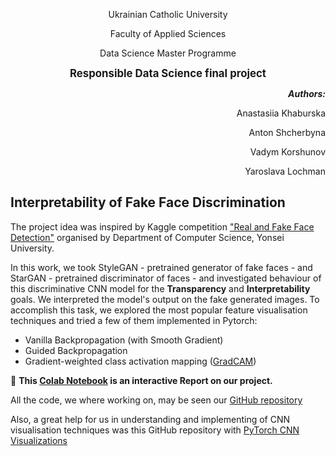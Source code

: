 
<p align="center"> Ukrainian Catholic University  </p>

<p align="center"> Faculty of Applied Sciences </p>

<p align="center"> Data Science Master Programme</p>

<p align="center"><b> <big>Responsible Data Science final project</big></b> </p>

<p align="right" ><b><i>Authors:</i></b></p> 
<p align="right"> Anastasiia Khaburska</p>
<p align="right"> Anton Shcherbyna</p>
<p align="right"> Vadym Korshunov</p>
<p align="right"> Yaroslava Lochman</p>

## Interpretability of Fake Face Discrimination
The project idea was inspired by Kaggle competition ["Real and Fake Face Detection"](https://www.kaggle.com/ciplab/real-and-fake-face-detection) organised by Department of Computer Science, Yonsei University. 

In this work, we took StyleGAN - pretrained generator of fake faces - and StarGAN - pretrained discriminator of faces - and investigated behaviour of this discriminative CNN model for the **Transparency** and **Interpretability** goals. We interpreted the model's output on the fake generated images. To accomplish this task, we  explored the most popular feature visualisation techniques and tried a few of them implemented in Pytorch:

-  Vanilla Backpropagation (with Smooth Gradient)
-  Guided Backpropagation
-  Gradient-weighted class activation mapping ([GradCAM](https://arxiv.org/pdf/1610.02391.pdf))

 :notebook: **This [Colab Notebook](https://colab.research.google.com/drive/1I9bWp_wwu3kui8-AC6ghK6aikyE5XBIo
) is an interactive Report on our project.** 

All the code, we where working on, may be seen our [GitHub repository](https://github.com/Anastasiia-Khab/responsible-ds-final-project)

Also, a great help for us in understanding and implementing of CNN visualisation techniques 
was this GitHub repository with [PyTorch CNN Visualizations](https://github.com/utkuozbulak/pytorch-cnn-visualizations)
